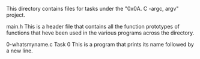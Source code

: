 This directory contains files for tasks under the "0x0A. C -argc, argv" project.


main.h
This is a header file that contains all the function prototypes of functions that heve been used in the various programs across the directory.

0-whatsmyname.c
Task 0
This is a program that prints its name followed by a new line.
